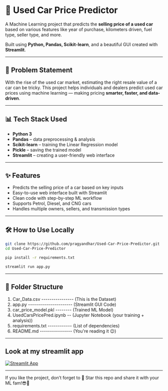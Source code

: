 # 🚗 Used Car Price Predictor

A Machine Learning project that predicts the **selling price of a used car** based on various features like year of purchase, kilometers driven, fuel type, seller type, and more.

Built using **Python, Pandas, Scikit-learn**, and a beautiful GUI created with **Streamlit**.

---

## 🧠 Problem Statement

With the rise of the used car market, estimating the right resale value of a car can be tricky. This project helps individuals and dealers predict used car prices using machine learning — making pricing **smarter, faster, and data-driven**.

---

## 📊 Tech Stack Used

- **Python 3**
- **Pandas** – data preprocessing & analysis
- **Scikit-learn** – training the Linear Regression model
- **Pickle** – saving the trained model
- **Streamlit** – creating a user-friendly web interface

---

## ✨ Features

- Predicts the selling price of a car based on key inputs
- Easy-to-use web interface built with Streamlit
- Clean code with step-by-step ML workflow
- Supports Petrol, Diesel, and CNG cars
- Handles multiple owners, sellers, and transmission types

---

## 🛠️ How to Use Locally

```bash
git clone https://github.com/pragyandhar/Used-Car-Price-Predictor.git
cd Used-Car-Price-Predictor

pip install -r requirements.txt

streamlit run app.py
```
---
## 📁 Folder Structure
1) Car_Data.csv ---------------- (This is the Dataset)
2) app.py ---------------------- (Streamlit GUI Code)
3) car_price_model.pkl -------- (Trained ML Model)
4) UsedCarsPricePred.ipynb -- (Jupyter Notebook (your training + analysis))
5) requirements.txt ------------ (List of dependencies)
6) README.md ---------------- (You're reading it 😉)

---

## Look at my streamlit app
[![Streamlit App](https://img.shields.io/badge/Streamlit-Live-green)](https://used-car-price-predictor-kvjrg37m3zzgafzhkmbmvr.streamlit.app/)

---
If you like the project, don’t forget to 🌟 Star this repo and share it with your ML fam!😎📸
